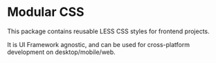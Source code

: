 # Modular CSS

This package contains reusable LESS CSS styles for frontend projects.

It is UI Framework agnostic, and can be used for cross-platform development on desktop/mobile/web.
